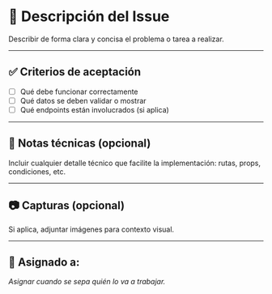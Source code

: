 # 📌 Descripción del Issue

Describir de forma clara y concisa el problema o tarea a realizar.

---

## ✅ Criterios de aceptación

- [ ] Qué debe funcionar correctamente
- [ ] Qué datos se deben validar o mostrar
- [ ] Qué endpoints están involucrados (si aplica)

---

## 🧠 Notas técnicas (opcional)

Incluir cualquier detalle técnico que facilite la implementación: rutas, props, condiciones, etc.

---

## 📷 Capturas (opcional)

Si aplica, adjuntar imágenes para contexto visual.

---

## 👤 Asignado a:
_Asignar cuando se sepa quién lo va a trabajar._
